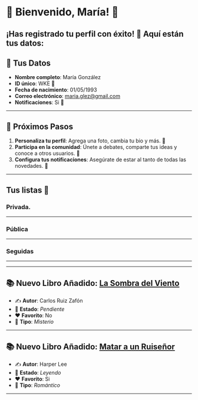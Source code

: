 # 🎉 Bienvenido, **María**! 🎉
¡Has registrado tu perfil con éxito! 🥳 Aquí están tus datos:
---

## 📝 **Tus Datos**
- **Nombre completo**: María González
- **ID único**: WKE 🔑
- **Fecha de nacimiento**: 01/05/1993
- **Correo electrónico**: maria.glez@gmail.com
- **Notificaciones**: Si 🔔
---

## 🎯 **Próximos Pasos**
1. **Personaliza tu perfil**: Agrega una foto, cambia tu bio y más. 📸
2. **Participa en la comunidad**: Únete a debates, comparte tus ideas y conoce a otros usuarios. 💬
3. **Configura tus notificaciones**: Asegúrate de estar al tanto de todas las novedades. 🔔
---

## Tus listas 🧡

  ### Privada.
  
  ---

  ### Pública

  ---
  
  ### Seguidas

  ---

---

## 📚 **Nuevo Libro Añadido: [La Sombra del Viento](https://github.com/savamidev/BookTrack/blob/cac5569595301e1cc5b8f617c61ffec9bd1a0f85/Biblioteca/La%20Sombra%20del%20Viento.md)**
- ✍️ **Autor**: Carlos Ruiz Zafón
- 📖 **Estado**: _Pendiente_
- ❤️ **Favorito**: No
- 🔖 **Tipo**: _Misterio_

---
## 📚 **Nuevo Libro Añadido: [Matar a un Ruiseñor](https://github.com/savamidev/BookTrack/blob/cac5569595301e1cc5b8f617c61ffec9bd1a0f85/Biblioteca/Matar%20a%20un%20Ruise%C3%B1or.md)**
- ✍️ **Autor**: Harper Lee
- 📖 **Estado**: _Leyendo_
- ❤️ **Favorito**: Si
- 🔖 **Tipo**: _Romántico_

---
